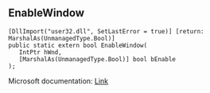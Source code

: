 ## EnableWindow

```
[DllImport("user32.dll", SetLastError = true)] [return: MarshalAs(UnmanagedType.Bool)]
public static extern bool EnableWindow(
   IntPtr hWnd,
   [MarshalAs(UnmanagedType.Bool)] bool bEnable
);
```

Microsoft documentation: [Link](https://docs.microsoft.com/en-us/windows/win32/api/winuser/nf-winuser-enablewindow)
